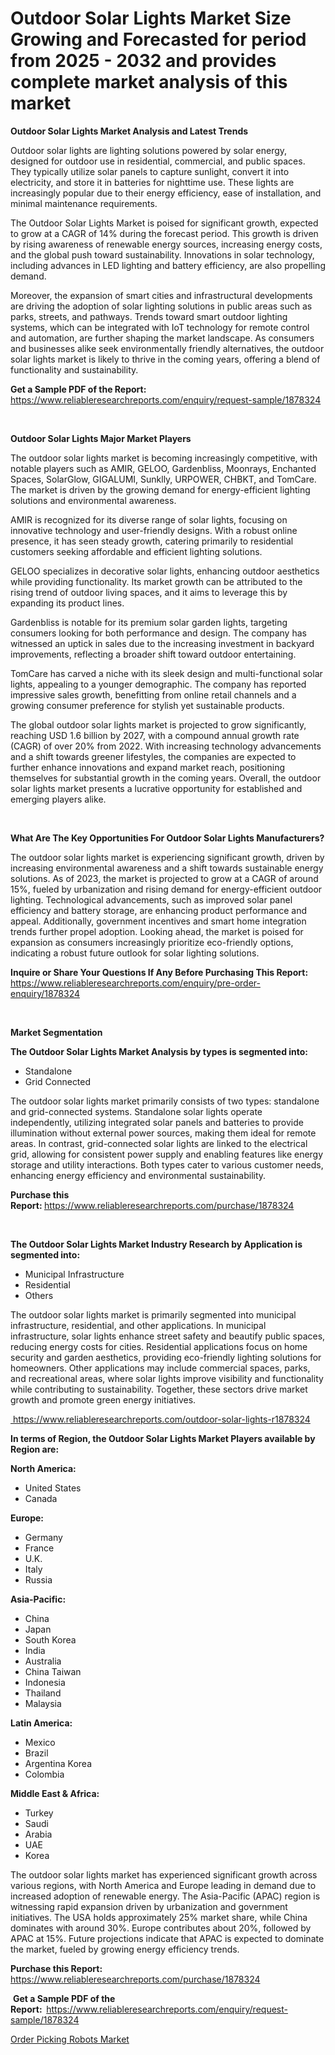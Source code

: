 <p><h1>Outdoor Solar Lights Market Size Growing and Forecasted for period from 2025 - 2032 and provides complete market analysis of this market</h1></p><p><strong>Outdoor Solar Lights Market Analysis and Latest Trends</strong></p>
<p><p>Outdoor solar lights are lighting solutions powered by solar energy, designed for outdoor use in residential, commercial, and public spaces. They typically utilize solar panels to capture sunlight, convert it into electricity, and store it in batteries for nighttime use. These lights are increasingly popular due to their energy efficiency, ease of installation, and minimal maintenance requirements.</p><p>The Outdoor Solar Lights Market is poised for significant growth, expected to grow at a CAGR of 14% during the forecast period. This growth is driven by rising awareness of renewable energy sources, increasing energy costs, and the global push toward sustainability. Innovations in solar technology, including advances in LED lighting and battery efficiency, are also propelling demand. </p><p>Moreover, the expansion of smart cities and infrastructural developments are driving the adoption of solar lighting solutions in public areas such as parks, streets, and pathways. Trends toward smart outdoor lighting systems, which can be integrated with IoT technology for remote control and automation, are further shaping the market landscape. As consumers and businesses alike seek environmentally friendly alternatives, the outdoor solar lights market is likely to thrive in the coming years, offering a blend of functionality and sustainability.</p></p>
<p><strong>Get a Sample PDF of the Report:&nbsp;</strong> <a href="https://www.reliableresearchreports.com/enquiry/request-sample/1878324?utm_campaign=2300&utm_medium=2&utm_source=Github&utm_content=ia&utm_term=20022025&utm_id=outdoor-solar-lights">https://www.reliableresearchreports.com/enquiry/request-sample/1878324</a></p>
<p>&nbsp;</p>
<p><strong>Outdoor Solar Lights Major Market Players</strong></p>
<p><p>The outdoor solar lights market is becoming increasingly competitive, with notable players such as AMIR, GELOO, Gardenbliss, Moonrays, Enchanted Spaces, SolarGlow, GIGALUMI, Sunklly, URPOWER, CHBKT, and TomCare. The market is driven by the growing demand for energy-efficient lighting solutions and environmental awareness.</p><p>AMIR is recognized for its diverse range of solar lights, focusing on innovative technology and user-friendly designs. With a robust online presence, it has seen steady growth, catering primarily to residential customers seeking affordable and efficient lighting solutions.</p><p>GELOO specializes in decorative solar lights, enhancing outdoor aesthetics while providing functionality. Its market growth can be attributed to the rising trend of outdoor living spaces, and it aims to leverage this by expanding its product lines.</p><p>Gardenbliss is notable for its premium solar garden lights, targeting consumers looking for both performance and design. The company has witnessed an uptick in sales due to the increasing investment in backyard improvements, reflecting a broader shift toward outdoor entertaining.</p><p>TomCare has carved a niche with its sleek design and multi-functional solar lights, appealing to a younger demographic. The company has reported impressive sales growth, benefitting from online retail channels and a growing consumer preference for stylish yet sustainable products.</p><p>The global outdoor solar lights market is projected to grow significantly, reaching USD 1.6 billion by 2027, with a compound annual growth rate (CAGR) of over 20% from 2022. With increasing technology advancements and a shift towards greener lifestyles, the companies are expected to further enhance innovations and expand market reach, positioning themselves for substantial growth in the coming years. Overall, the outdoor solar lights market presents a lucrative opportunity for established and emerging players alike.</p></p>
<p>&nbsp;</p>
<p><strong>What Are The Key Opportunities For Outdoor Solar Lights Manufacturers?</strong></p>
<p><p>The outdoor solar lights market is experiencing significant growth, driven by increasing environmental awareness and a shift towards sustainable energy solutions. As of 2023, the market is projected to grow at a CAGR of around 15%, fueled by urbanization and rising demand for energy-efficient outdoor lighting. Technological advancements, such as improved solar panel efficiency and battery storage, are enhancing product performance and appeal. Additionally, government incentives and smart home integration trends further propel adoption. Looking ahead, the market is poised for expansion as consumers increasingly prioritize eco-friendly options, indicating a robust future outlook for solar lighting solutions.</p></p>
<p><strong>Inquire or Share Your Questions If Any Before Purchasing This Report:</strong> <a href="https://www.reliableresearchreports.com/enquiry/pre-order-enquiry/1878324?utm_campaign=2300&utm_medium=2&utm_source=Github&utm_content=ia&utm_term=20022025&utm_id=outdoor-solar-lights">https://www.reliableresearchreports.com/enquiry/pre-order-enquiry/1878324</a></p>
<p>&nbsp;</p>
<p><strong>Market Segmentation</strong></p>
<p><strong>The Outdoor Solar Lights Market Analysis by types is segmented into:</strong></p>
<p><ul><li>Standalone</li><li>Grid Connected</li></ul></p>
<p><p>The outdoor solar lights market primarily consists of two types: standalone and grid-connected systems. Standalone solar lights operate independently, utilizing integrated solar panels and batteries to provide illumination without external power sources, making them ideal for remote areas. In contrast, grid-connected solar lights are linked to the electrical grid, allowing for consistent power supply and enabling features like energy storage and utility interactions. Both types cater to various customer needs, enhancing energy efficiency and environmental sustainability.</p></p>
<p><strong>Purchase this Report:&nbsp;</strong><a href="https://www.reliableresearchreports.com/purchase/1878324?utm_campaign=2300&utm_medium=2&utm_source=Github&utm_content=ia&utm_term=20022025&utm_id=outdoor-solar-lights">https://www.reliableresearchreports.com/purchase/1878324</a></p>
<p>&nbsp;</p>
<p><strong>The Outdoor Solar Lights Market Industry Research by Application is segmented into:</strong></p>
<p><ul><li>Municipal Infrastructure</li><li>Residential</li><li>Others</li></ul></p>
<p><p>The outdoor solar lights market is primarily segmented into municipal infrastructure, residential, and other applications. In municipal infrastructure, solar lights enhance street safety and beautify public spaces, reducing energy costs for cities. Residential applications focus on home security and garden aesthetics, providing eco-friendly lighting solutions for homeowners. Other applications may include commercial spaces, parks, and recreational areas, where solar lights improve visibility and functionality while contributing to sustainability. Together, these sectors drive market growth and promote green energy initiatives.</p></p>
<p><a href="https://www.reliableresearchreports.com/outdoor-solar-lights-r1878324?utm_campaign=2300&utm_medium=2&utm_source=Github&utm_content=ia&utm_term=20022025&utm_id=outdoor-solar-lights">&nbsp;https://www.reliableresearchreports.com/outdoor-solar-lights-r1878324</a></p>
<p><strong>In terms of Region, the Outdoor Solar Lights Market Players available by Region are:</strong></p>
<p>
    <p> <strong> North America: </strong>
        <ul>
            <li>United States</li>
            <li>Canada</li>
        </ul>
        </p> 
    <p> <strong> Europe: </strong>
        <ul>
            <li>Germany</li>
            <li>France</li>
            <li>U.K.</li>
            <li>Italy</li>
            <li>Russia</li>
        </ul>
        </p> 
    <p> <strong> Asia-Pacific: </strong>
        <ul>
            <li>China</li>
            <li>Japan</li>
            <li>South Korea</li>
            <li>India</li>
            <li>Australia</li>
            <li>China Taiwan</li>
            <li>Indonesia</li>
            <li>Thailand</li>
            <li>Malaysia</li>
        </ul>
        </p> 
    <p> <strong> Latin America: </strong>
        <ul>
            <li>Mexico</li>
            <li>Brazil</li>
            <li>Argentina Korea</li>
            <li>Colombia</li>
        </ul>
        </p> 
    <p> <strong> Middle East & Africa: </strong>
        <ul>
            <li>Turkey</li>
            <li>Saudi</li>
            <li>Arabia</li>
            <li>UAE</li>
            <li>Korea</li>
        </ul>
    </p>
    </p>
<p><p>The outdoor solar lights market has experienced significant growth across various regions, with North America and Europe leading in demand due to increased adoption of renewable energy. The Asia-Pacific (APAC) region is witnessing rapid expansion driven by urbanization and government initiatives. The USA holds approximately 25% market share, while China dominates with around 30%. Europe contributes about 20%, followed by APAC at 15%. Future projections indicate that APAC is expected to dominate the market, fueled by growing energy efficiency trends.</p></p>
<p><strong>Purchase this Report: </strong><a href="https://www.reliableresearchreports.com/purchase/1878324?utm_campaign=2300&utm_medium=2&utm_source=Github&utm_content=ia&utm_term=20022025&utm_id=outdoor-solar-lights">https://www.reliableresearchreports.com/purchase/1878324</a></p>
<p>&nbsp;<strong>Get a Sample PDF of the Report:&nbsp;&nbsp;</strong><a href="https://www.reliableresearchreports.com/enquiry/request-sample/1878324?utm_campaign=2300&utm_medium=2&utm_source=Github&utm_content=ia&utm_term=20022025&utm_id=outdoor-solar-lights">https://www.reliableresearchreports.com/enquiry/request-sample/1878324</a></p>
<p><strong></strong></p>
<p><p><a href="https://github.com/stephaniwo144/Market-Research-Report-List-1/blob/main/order-picking-robots-market.md?utm_campaign=2300&utm_medium=2&utm_source=Github&utm_content=ia&utm_term=20022025&utm_id=outdoor-solar-lights">Order Picking Robots Market</a></p></p>